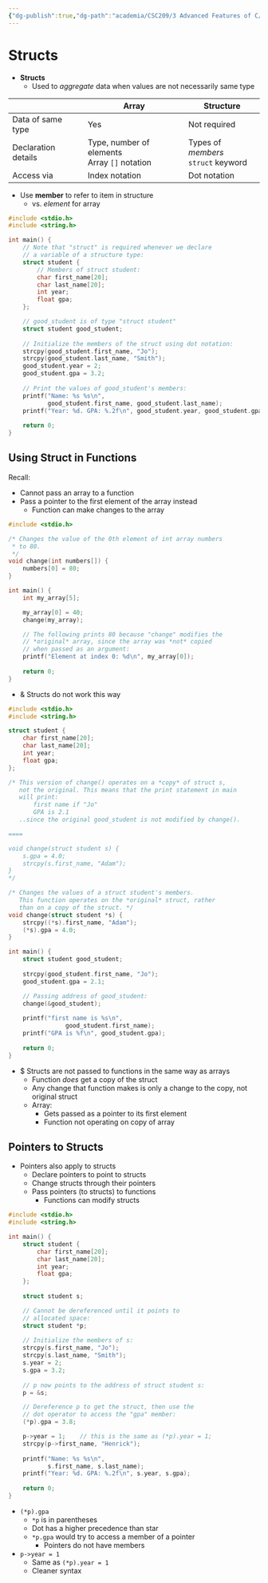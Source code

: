 ```yaml
---
{"dg-publish":true,"dg-path":"academia/CSC209/3 Advanced Features of C/Structs (PCRS).md","permalink":"/academia/csc-209/3-advanced-features-of-c/structs-pcrs/","tags":["cs","lecture","note","university"],"created":"2025-01-28T05:07:41.384-05:00","updated":"2025-02-03T16:56:46.834-05:00"}
---
```



# Structs

- **Structs**
    - Used to *aggregate* data when values are not necessarily same type

|                     | Array                                           | Structure                              |
| ------------------- | ----------------------------------------------- | -------------------------------------- |
| Data of same type   | Yes                                             | Not required                           |
| Declaration details | Type, number of elements<br>Array `[]` notation | Types of *members*<br>`struct` keyword |
| Access via          | Index notation                                  | Dot notation                           |

- Use **member** to refer to item in structure
    - vs. *element* for array

```c title:structs.c
#include <stdio.h>
#include <string.h>

int main() {
    // Note that "struct" is required whenever we declare
    // a variable of a structure type:
    struct student {
        // Members of struct student:
        char first_name[20];
        char last_name[20];
        int year;
        float gpa;
    };

    // good_student is of type "struct student"
    struct student good_student;
  
    // Initialize the members of the struct using dot notation:
    strcpy(good_student.first_name, "Jo");
    strcpy(good_student.last_name, "Smith");
    good_student.year = 2;
    good_student.gpa = 3.2;
  
    // Print the values of good_student's members:
    printf("Name: %s %s\n",
           good_student.first_name, good_student.last_name);
    printf("Year: %d. GPA: %.2f\n", good_student.year, good_student.gpa);
  
    return 0;
}
```

## Using Struct in Functions

Recall:

- Cannot pass an array to a function
- Pass a pointer to the first element of the array instead
    - Function can make changes to the array

```c
#include <stdio.h>

/* Changes the value of the 0th element of int array numbers
 * to 80. 
 */
void change(int numbers[]) {
    numbers[0] = 80;
}

int main() {
    int my_array[5];

    my_array[0] = 40;
    change(my_array);

    // The following prints 80 because "change" modifies the
    // *original* array, since the array was *not* copied
    // when passed as an argument:
    printf("Element at index 0: %d\n", my_array[0]);
  
    return 0;
}
```

- & Structs do not work this way

```c
#include <stdio.h>
#include <string.h>

struct student {
    char first_name[20];
    char last_name[20];
    int year;
    float gpa;
};

/* This version of change() operates on a *copy* of struct s,
   not the original. This means that the print statement in main
   will print:
       first name if "Jo"
       GPA is 2.1
   ..since the original good_student is not modified by change().

====

void change(struct student s) {
    s.gpa = 4.0;
    strcpy(s.first_name, "Adam");
}
*/

/* Changes the values of a struct student's members. 
   This function operates on the *original* struct, rather
   than on a copy of the struct. */
void change(struct student *s) {
    strcpy((*s).first_name, "Adam");
    (*s).gpa = 4.0;
}

int main() {
    struct student good_student;
 
    strcpy(good_student.first_name, "Jo"); 
    good_student.gpa = 2.1;

    // Passing address of good_student:
    change(&good_student);
    
    printf("first name is %s\n",
                good_student.first_name);
    printf("GPA is %f\n", good_student.gpa);
  
    return 0;
}
```

- $ Structs are not passed to functions in the same way as arrays
    - Function *does* get a copy of the struct
    - Any change that function makes is only a change to the copy, not original struct
    - Array:
        - Gets passed as a pointer to its first element
        - Function not operating on copy of array

## Pointers to Structs

- Pointers also apply to structs
    - Declare pointers to point to structs
    - Change structs through their pointers
    - Pass pointers (to structs) to functions
        - Functions can modify structs

```c
#include <stdio.h>
#include <string.h>

int main() {
    struct student {
        char first_name[20];
        char last_name[20];
        int year;
        float gpa;
    };
  
    struct student s;

    // Cannot be dereferenced until it points to
    // allocated space:
    struct student *p;
  
    // Initialize the members of s:
    strcpy(s.first_name, "Jo");
    strcpy(s.last_name, "Smith");
    s.year = 2;
    s.gpa = 3.2;
  
    // p now points to the address of struct student s:
    p = &s;

    // Dereference p to get the struct, then use the
    // dot operator to access the "gpa" member:
    (*p).gpa = 3.8;

    p->year = 1;    // this is the same as (*p).year = 1;
    strcpy(p->first_name, "Henrick");
  
    printf("Name: %s %s\n",
           s.first_name, s.last_name);
    printf("Year: %d. GPA: %.2f\n", s.year, s.gpa);
  
    return 0;
}
```

- `(*p).gpa`
    - `*p` is in parentheses
    - Dot has a higher precedence than star
    - `*p.gpa` would try to access a member of a pointer
        - Pointers do not have members
- `p->year = 1`
    - Same as `(*p).year = 1`
    - Cleaner syntax
